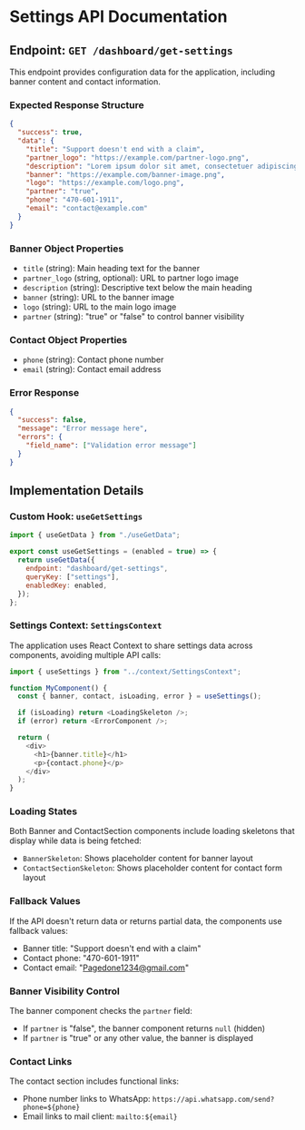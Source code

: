 # Settings API Documentation

## Endpoint: `GET /dashboard/get-settings`

This endpoint provides configuration data for the application, including banner content and contact information.

### Expected Response Structure

```json
{
  "success": true,
  "data": {
    "title": "Support doesn't end with a claim",
    "partner_logo": "https://example.com/partner-logo.png",
    "description": "Lorem ipsum dolor sit amet, consectetuer adipiscing elit. Aenean commodo ligula eget dolor. Aenean massa. Cum sociis natoque penatibus et magnis dis parturient montes, nascetur ridiculus mus. Donec quam felis, ultricies nec, pellentesque eu, pretium quis, sem. Nulla consequat massa quis enim. Donec pede justo, fringilla vel, aliquet nec, vulputate eget, arcu. In enim justo.",
    "banner": "https://example.com/banner-image.png",
    "logo": "https://example.com/logo.png",
    "partner": "true",
    "phone": "470-601-1911",
    "email": "contact@example.com"
  }
}
```

### Banner Object Properties

- `title` (string): Main heading text for the banner
- `partner_logo` (string, optional): URL to partner logo image
- `description` (string): Descriptive text below the main heading
- `banner` (string): URL to the banner image
- `logo` (string): URL to the main logo image
- `partner` (string): "true" or "false" to control banner visibility

### Contact Object Properties

- `phone` (string): Contact phone number
- `email` (string): Contact email address

### Error Response

```json
{
  "success": false,
  "message": "Error message here",
  "errors": {
    "field_name": ["Validation error message"]
  }
}
```

## Implementation Details

### Custom Hook: `useGetSettings`

```javascript
import { useGetData } from "./useGetData";

export const useGetSettings = (enabled = true) => {
  return useGetData({
    endpoint: "dashboard/get-settings",
    queryKey: ["settings"],
    enabledKey: enabled,
  });
};
```

### Settings Context: `SettingsContext`

The application uses React Context to share settings data across components, avoiding multiple API calls:

```javascript
import { useSettings } from "../context/SettingsContext";

function MyComponent() {
  const { banner, contact, isLoading, error } = useSettings();

  if (isLoading) return <LoadingSkeleton />;
  if (error) return <ErrorComponent />;

  return (
    <div>
      <h1>{banner.title}</h1>
      <p>{contact.phone}</p>
    </div>
  );
}
```

### Loading States

Both Banner and ContactSection components include loading skeletons that display while data is being fetched:

- `BannerSkeleton`: Shows placeholder content for banner layout
- `ContactSectionSkeleton`: Shows placeholder content for contact form layout

### Fallback Values

If the API doesn't return data or returns partial data, the components use fallback values:

- Banner title: "Support doesn't end with a claim"
- Contact phone: "470-601-1911"
- Contact email: "Pagedone1234@gmail.com"

### Banner Visibility Control

The banner component checks the `partner` field:

- If `partner` is "false", the banner component returns `null` (hidden)
- If `partner` is "true" or any other value, the banner is displayed

### Contact Links

The contact section includes functional links:

- Phone number links to WhatsApp: `https://api.whatsapp.com/send?phone=${phone}`
- Email links to mail client: `mailto:${email}`
